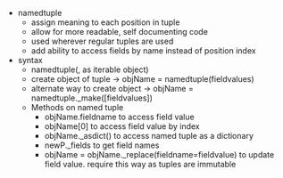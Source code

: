 - namedtuple 
    - assign meaning to each position in tuple
    - allow for more readable, self documenting code 
    - used wherever regular tuples are used
    - add ability to access fields by name instead of position index 
- syntax
    - namedtuple(<name>,<fields> as iterable object)
    - create object of tuple -> objName = namedtuple(fieldvalues)
    - alternate way to create object -> objName = namedtuple._make([fieldvalues])
    - Methods on named tuple
        - objName.fieldname to access field value 
        - objName[0] to access field value by index 
        - objName._asdict() to access named tuple as a dictionary 
        - newP._fields to get field names
        - objName = objName._replace(fieldname=fieldvalue)  to update field value. require this way as tuples are immutable 
        
